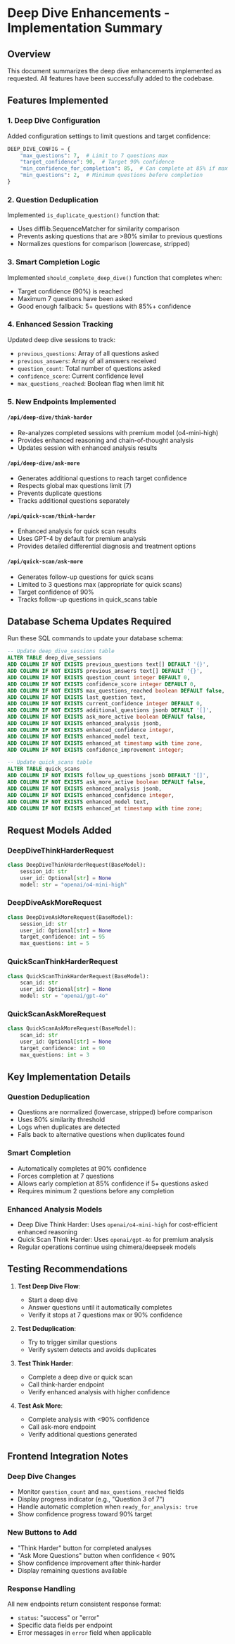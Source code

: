 # Deep Dive Enhancements - Implementation Summary

## Overview
This document summarizes the deep dive enhancements implemented as requested. All features have been successfully added to the codebase.

## Features Implemented

### 1. Deep Dive Configuration
Added configuration settings to limit questions and target confidence:
```python
DEEP_DIVE_CONFIG = {
    "max_questions": 7,  # Limit to 7 questions max
    "target_confidence": 90,  # Target 90% confidence
    "min_confidence_for_completion": 85,  # Can complete at 85% if max questions reached
    "min_questions": 2,  # Minimum questions before completion
}
```

### 2. Question Deduplication
Implemented `is_duplicate_question()` function that:
- Uses difflib.SequenceMatcher for similarity comparison
- Prevents asking questions that are >80% similar to previous questions
- Normalizes questions for comparison (lowercase, stripped)

### 3. Smart Completion Logic
Implemented `should_complete_deep_dive()` function that completes when:
- Target confidence (90%) is reached
- Maximum 7 questions have been asked
- Good enough fallback: 5+ questions with 85%+ confidence

### 4. Enhanced Session Tracking
Updated deep dive sessions to track:
- `previous_questions`: Array of all questions asked
- `previous_answers`: Array of all answers received
- `question_count`: Total number of questions asked
- `confidence_score`: Current confidence level
- `max_questions_reached`: Boolean flag when limit hit

### 5. New Endpoints Implemented

#### `/api/deep-dive/think-harder`
- Re-analyzes completed sessions with premium model (o4-mini-high)
- Provides enhanced reasoning and chain-of-thought analysis
- Updates session with enhanced analysis results

#### `/api/deep-dive/ask-more`
- Generates additional questions to reach target confidence
- Respects global max questions limit (7)
- Prevents duplicate questions
- Tracks additional questions separately

#### `/api/quick-scan/think-harder`
- Enhanced analysis for quick scan results
- Uses GPT-4 by default for premium analysis
- Provides detailed differential diagnosis and treatment options

#### `/api/quick-scan/ask-more`
- Generates follow-up questions for quick scans
- Limited to 3 questions max (appropriate for quick scans)
- Target confidence of 90%
- Tracks follow-up questions in quick_scans table

## Database Schema Updates Required

Run these SQL commands to update your database schema:

```sql
-- Update deep_dive_sessions table
ALTER TABLE deep_dive_sessions 
ADD COLUMN IF NOT EXISTS previous_questions text[] DEFAULT '{}',
ADD COLUMN IF NOT EXISTS previous_answers text[] DEFAULT '{}',
ADD COLUMN IF NOT EXISTS question_count integer DEFAULT 0,
ADD COLUMN IF NOT EXISTS confidence_score integer DEFAULT 0,
ADD COLUMN IF NOT EXISTS max_questions_reached boolean DEFAULT false,
ADD COLUMN IF NOT EXISTS last_question text,
ADD COLUMN IF NOT EXISTS current_confidence integer DEFAULT 0,
ADD COLUMN IF NOT EXISTS additional_questions jsonb DEFAULT '[]',
ADD COLUMN IF NOT EXISTS ask_more_active boolean DEFAULT false,
ADD COLUMN IF NOT EXISTS enhanced_analysis jsonb,
ADD COLUMN IF NOT EXISTS enhanced_confidence integer,
ADD COLUMN IF NOT EXISTS enhanced_model text,
ADD COLUMN IF NOT EXISTS enhanced_at timestamp with time zone,
ADD COLUMN IF NOT EXISTS confidence_improvement integer;

-- Update quick_scans table
ALTER TABLE quick_scans
ADD COLUMN IF NOT EXISTS follow_up_questions jsonb DEFAULT '[]',
ADD COLUMN IF NOT EXISTS ask_more_active boolean DEFAULT false,
ADD COLUMN IF NOT EXISTS enhanced_analysis jsonb,
ADD COLUMN IF NOT EXISTS enhanced_confidence integer,
ADD COLUMN IF NOT EXISTS enhanced_model text,
ADD COLUMN IF NOT EXISTS enhanced_at timestamp with time zone;
```

## Request Models Added

### DeepDiveThinkHarderRequest
```python
class DeepDiveThinkHarderRequest(BaseModel):
    session_id: str
    user_id: Optional[str] = None
    model: str = "openai/o4-mini-high"
```

### DeepDiveAskMoreRequest
```python
class DeepDiveAskMoreRequest(BaseModel):
    session_id: str
    user_id: Optional[str] = None
    target_confidence: int = 95
    max_questions: int = 5
```

### QuickScanThinkHarderRequest
```python
class QuickScanThinkHarderRequest(BaseModel):
    scan_id: str
    user_id: Optional[str] = None
    model: str = "openai/gpt-4o"
```

### QuickScanAskMoreRequest
```python
class QuickScanAskMoreRequest(BaseModel):
    scan_id: str
    user_id: Optional[str] = None
    target_confidence: int = 90
    max_questions: int = 3
```

## Key Implementation Details

### Question Deduplication
- Questions are normalized (lowercase, stripped) before comparison
- Uses 80% similarity threshold
- Logs when duplicates are detected
- Falls back to alternative questions when duplicates found

### Smart Completion
- Automatically completes at 90% confidence
- Forces completion at 7 questions
- Allows early completion at 85% confidence if 5+ questions asked
- Requires minimum 2 questions before any completion

### Enhanced Analysis Models
- Deep Dive Think Harder: Uses `openai/o4-mini-high` for cost-efficient enhanced reasoning
- Quick Scan Think Harder: Uses `openai/gpt-4o` for premium analysis
- Regular operations continue using chimera/deepseek models

## Testing Recommendations

1. **Test Deep Dive Flow**:
   - Start a deep dive
   - Answer questions until it automatically completes
   - Verify it stops at 7 questions max or 90% confidence

2. **Test Deduplication**:
   - Try to trigger similar questions
   - Verify system detects and avoids duplicates

3. **Test Think Harder**:
   - Complete a deep dive or quick scan
   - Call think-harder endpoint
   - Verify enhanced analysis with higher confidence

4. **Test Ask More**:
   - Complete analysis with <90% confidence
   - Call ask-more endpoint
   - Verify additional questions generated

## Frontend Integration Notes

### Deep Dive Changes
- Monitor `question_count` and `max_questions_reached` fields
- Display progress indicator (e.g., "Question 3 of 7")
- Handle automatic completion when `ready_for_analysis: true`
- Show confidence progress toward 90% target

### New Buttons to Add
- "Think Harder" button for completed analyses
- "Ask More Questions" button when confidence < 90%
- Show confidence improvement after think-harder
- Display remaining questions available

### Response Handling
All new endpoints return consistent response format:
- `status`: "success" or "error"
- Specific data fields per endpoint
- Error messages in `error` field when applicable